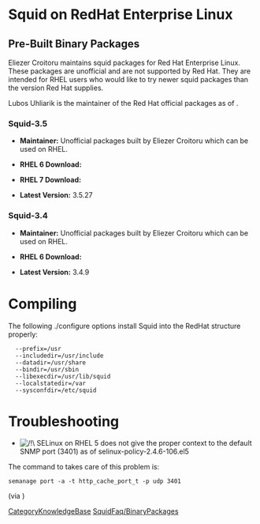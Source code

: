 # Squid on RedHat Enterprise Linux

## Pre-Built Binary Packages

Eliezer Croitoru maintains squid packages for Red Hat Enterprise Linux.
These packages are unofficial and are not supported by Red Hat. They are
intended for RHEL users who would like to try newer squid packages than
the version Red Hat supplies.

Lubos Uhliarik is the maintainer of the Red Hat official packages as of
.

### Squid-3.5

  - **Maintainer:** Unofficial packages built by Eliezer Croitoru which
    can be used on RHEL.

  - **RHEL 6 Download:** [](http://www1.ngtech.co.il/repo/centos/6/)

  - **RHEL 7 Download:** [](http://www1.ngtech.co.il/repo/rhel/7/)

  - **Latest Version:** 3.5.27

### Squid-3.4

  - **Maintainer:** Unofficial packages built by Eliezer Croitoru which
    can be used on RHEL.

  - **RHEL 6 Download:** [](http://www1.ngtech.co.il/repo/centos/)

  - **Latest Version:** 3.4.9

# Compiling

The following ./configure options install Squid into the RedHat
structure properly:

``` 
  --prefix=/usr
  --includedir=/usr/include
  --datadir=/usr/share
  --bindir=/usr/sbin
  --libexecdir=/usr/lib/squid
  --localstatedir=/var
  --sysconfdir=/etc/squid
```

# Troubleshooting

  - ![/\!\\](https://wiki.squid-cache.org/wiki/squidtheme/img/alert.png)
    SELinux on RHEL 5 does not give the proper context to the default
    SNMP port (3401) as of selinux-policy-2.4.6-106.el5

The command to takes care of this problem is:

    semanage port -a -t http_cache_port_t -p udp 3401

(via [](http://tanso.net/selinux/squid/))

[CategoryKnowledgeBase](https://wiki.squid-cache.org/KnowledgeBase/RedHat/CategoryKnowledgeBase#)
[SquidFaq/BinaryPackages](https://wiki.squid-cache.org/KnowledgeBase/RedHat/SquidFaq/BinaryPackages#)
